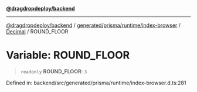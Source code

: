 [**@dragdropdeploy/backend**](../../../../../../../README.md)

***

[@dragdropdeploy/backend](../../../../../../../README.md) / [generated/prisma/runtime/index-browser](../../../README.md) / [Decimal](../README.md) / ROUND\_FLOOR

# Variable: ROUND\_FLOOR

> `readonly` **ROUND\_FLOOR**: `3`

Defined in: backend/src/generated/prisma/runtime/index-browser.d.ts:281
